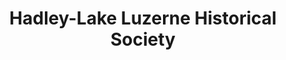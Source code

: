 ---
layout: repo
title: "Hadley-Lake Luzerne Historical Society"
id: 21075
permalink: repos/21075/
---